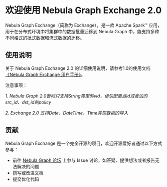 # 欢迎使用 Nebula Graph Exchange 2.0

Nebula Graph Exchange（简称为 Exchange），是一款 Apache Spark&trade; 应用，用于在分布式环境中将集群中的数据批量迁移到 Nebula Graph 中，能支持多种不同格式的批式数据和流式数据的迁移。

## 使用说明

关于 Nebula Graph Exchange 2.0 的详细使用说明，请参考1.0的使用文档[《Nebula Graph Exchange 用户手册》](https://docs.nebula-graph.com.cn/nebula-exchange/about-exchange/ex-ug-what-is-exchange/ "点击前往 Nebula Graph 网站")。

注意事项：

*1.  Nebula Graph 2.0暂时只支持String类型的vid，请勿配置点id或者边的src_id、dst_id的policy*

*2.  Exchange 2.0 支持Date、DateTime、Time类型数据的导入*
## 贡献

Nebula Graph Exchange 是一个完全开源的项目，欢迎开源爱好者通过以下方式参与：

- 前往 [Nebula Graph 论坛](https://discuss.nebula-graph.com.cn/ "点击前往“Nebula Graph 论坛") 上参与 Issue 讨论，如答疑、提供想法或者报告无法解决的问题
- 撰写或改进文档
- 提交优化代码
